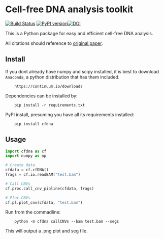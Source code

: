 # Cell-free DNA analysis toolkit

[![Build Status](https://travis-ci.org/kylessmith/cfdna.svg?branch=master)](https://travis-ci.org/kylessmith/cfdna) [![PyPI version](https://badge.fury.io/py/cfdna.svg)](https://badge.fury.io/py/cfdna)[![DOI](https://zenodo.org/badge/400817892.svg)](https://zenodo.org/badge/latestdoi/400817892)

This is a Python package for easy and efficient cell-free
DNA analysis.

All citations should reference to [original paper][paper].


## Install

If you dont already have numpy and scipy installed, it is best to download
`Anaconda`, a python distribution that has them included.  
```
    https://continuum.io/downloads
```

Dependencies can be installed by:

```
    pip install -r requirements.txt
```

PyPI install, presuming you have all its requirements installed:
```
    pip install cfdna
```

## Usage

```python
import cfdna as cf
import numpy as np

# Create data
cfdata = cf.cfDNA()
frags = cf.io.readBAM("test.bam")

# Call CNVs
cf.proc.call_cnv_pipline(cfdata, frags)

# Plot CNVs
cf.pl.plot_cnv(cfdata, "test.bam")
```

Run from the commadline:

```
    python -m cfdna callCNVs --bam test.bam --segs
```

This will output a .png plot and seg file.

[paper]: https://www.cell.com/cancer-cell/pdfExtended/S1535-6108(21)00501-8
